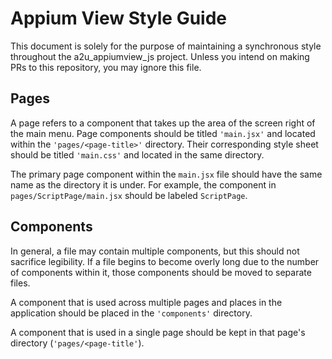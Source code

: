 # Appium View Style Guide
This document is solely for the purpose of maintaining a synchronous style throughout the a2u_appiumview_js project. Unless you intend on making PRs to this repository, you may ignore this file.

## Pages
A page refers to a component that takes up the area of the screen right of the main menu. Page components should be titled `'main.jsx'` and located within the `'pages/<page-title>'` directory. Their corresponding style sheet should be titled `'main.css'` and located in the same directory.

The primary page component within the `main.jsx` file should have the same name as the directory it is under. For example, the component in `pages/ScriptPage/main.jsx` should be labeled `ScriptPage`.

## Components
In general, a file may contain multiple components, but this should not sacrifice legibility. If a file begins to become overly long due to the number of components within it, those components should be moved to separate files. 

A component that is used across multiple pages and places in the application should be placed in the `'components'` directory. 

A component that is used in a single page should be kept in that page's directory (`'pages/<page-title'`).

